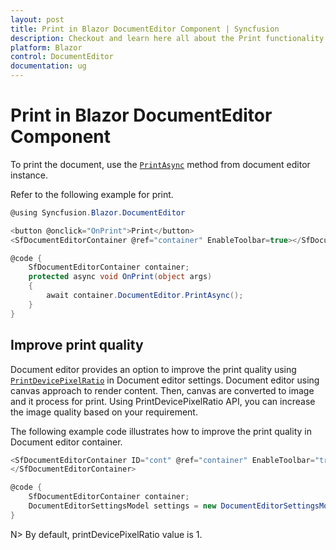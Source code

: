 ```yaml
---
layout: post
title: Print in Blazor DocumentEditor Component | Syncfusion
description: Checkout and learn here all about the Print functionality in Syncfusion Blazor DocumentEditor component and more.
platform: Blazor
control: DocumentEditor
documentation: ug
---
```


# Print in Blazor DocumentEditor Component

To print the document, use the [`PrintAsync`](https://help.syncfusion.com/cr/blazor/Syncfusion.Blazor.DocumentEditor.SfDocumentEditor.html#Syncfusion_Blazor_DocumentEditor_SfDocumentEditor_PrintAsync) method from document editor instance.

Refer to the following example for print.

```csharp
@using Syncfusion.Blazor.DocumentEditor

<button @onclick="OnPrint">Print</button>
<SfDocumentEditorContainer @ref="container" EnableToolbar=true></SfDocumentEditorContainer>

@code {
    SfDocumentEditorContainer container;
    protected async void OnPrint(object args)
    {
        await container.DocumentEditor.PrintAsync();
    }
}
```

## Improve print quality

Document editor provides an option to improve the print quality using [`PrintDevicePixelRatio`](https://help.syncfusion.com/cr/blazor/Syncfusion.Blazor.DocumentEditor.DocumentEditorSettingsModel.html#Syncfusion_Blazor_DocumentEditor_DocumentEditorSettingsModel_PrintDevicePixelRatio) in Document editor settings. Document editor using canvas approach to render content. Then, canvas are converted to image and it process for print. Using PrintDevicePixelRatio API, you can increase the image quality based on your requirement.

The following example code illustrates how to improve the print quality in Document editor container.

```csharp
<SfDocumentEditorContainer ID="cont" @ref="container" EnableToolbar="true" DocumentEditorSettings="settings" Height="590px">
</SfDocumentEditorContainer>

@code {
    SfDocumentEditorContainer container;
    DocumentEditorSettingsModel settings = new DocumentEditorSettingsModel() { PrintDevicePixelRatio = 2 };
}
```

N> By default, printDevicePixelRatio value is 1.